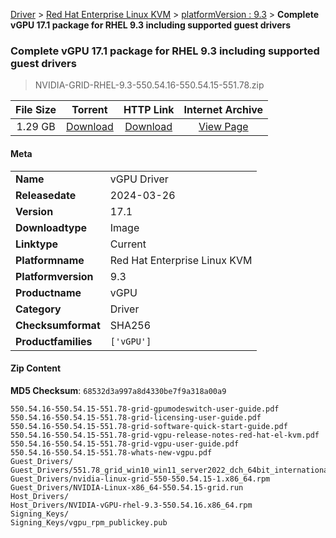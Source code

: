 
[Driver](/README.md)  >  [Red Hat Enterprise Linux KVM](/index/Driver/Red_Hat_Enterprise_Linux_KVM.md)  >  [platformVersion : 9.3](/index/Driver/Red_Hat_Enterprise_Linux_KVM/9.3.md)  >  **Complete vGPU 17.1 package for RHEL 9.3 including supported guest drivers**


###    Complete vGPU 17.1 package for RHEL 9.3 including supported guest drivers

> NVIDIA-GRID-RHEL-9.3-550.54.16-550.54.15-551.78.zip   


| **File Size** | **Torrent**  | **HTTP Link** | **Internet Archive** |
|:-------------:|:------------:|:-------------:|:--------------------:|
| 1.29 GB |  [Download](https://archive.org/download/nvgpu_NVIDIA-GRID-RHEL-9.3-550.54.16-550.54.15-551.78.zip/nvgpu_NVIDIA-GRID-RHEL-9.3-550.54.16-550.54.15-551.78.zip_archive.torrent)       | [Download](https://archive.org/compress/nvgpu_NVIDIA-GRID-RHEL-9.3-550.54.16-550.54.15-551.78.zip) | [View Page](https://archive.org/details/nvgpu_NVIDIA-GRID-RHEL-9.3-550.54.16-550.54.15-551.78.zip)       |

#### Meta

<table>
<tr><td><strong>Name</strong></td><td>vGPU Driver</td></tr>
<tr><td><strong>Releasedate</strong></td><td>2024-03-26</td></tr>
<tr><td><strong>Version</strong></td><td>17.1</td></tr>
<tr><td><strong>Downloadtype</strong></td><td>Image</td></tr>
<tr><td><strong>Linktype</strong></td><td>Current</td></tr>
<tr><td><strong>Platformname</strong></td><td>Red Hat Enterprise Linux KVM</td></tr>
<tr><td><strong>Platformversion</strong></td><td>9.3</td></tr>
<tr><td><strong>Productname</strong></td><td>vGPU</td></tr>
<tr><td><strong>Category</strong></td><td>Driver</td></tr>
<tr><td><strong>Checksumformat</strong></td><td>SHA256</td></tr>
<tr><td><strong>Productfamilies</strong></td><td><code>['vGPU']</code></td></tr>
</table>

#### Zip Content

**MD5 Checksum**: `68532d3a997a8d4330be7f9a318a00a9`

```text
550.54.16-550.54.15-551.78-grid-gpumodeswitch-user-guide.pdf
550.54.16-550.54.15-551.78-grid-licensing-user-guide.pdf
550.54.16-550.54.15-551.78-grid-software-quick-start-guide.pdf
550.54.16-550.54.15-551.78-grid-vgpu-release-notes-red-hat-el-kvm.pdf
550.54.16-550.54.15-551.78-grid-vgpu-user-guide.pdf
550.54.16-550.54.15-551.78-whats-new-vgpu.pdf
Guest_Drivers/
Guest_Drivers/551.78_grid_win10_win11_server2022_dch_64bit_international.exe
Guest_Drivers/nvidia-linux-grid-550-550.54.15-1.x86_64.rpm
Guest_Drivers/NVIDIA-Linux-x86_64-550.54.15-grid.run
Host_Drivers/
Host_Drivers/NVIDIA-vGPU-rhel-9.3-550.54.16.x86_64.rpm
Signing_Keys/
Signing_Keys/vgpu_rpm_publickey.pub
```